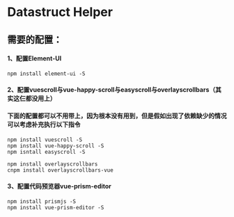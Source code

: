 # Datastruct Helper
## 需要的配置：
#### 1、配置Element-UI
```
npm install element-ui -S
```
#### 2、配置vuescroll与vue-happy-scroll与easyscroll与overlayscrollbars（其实这仨都没用上）
#### 下面的配置都可以不用带上，因为根本没有用到，但是假如出现了依赖缺少的情况可以考虑补充执行以下指令
```
npm install vuescroll -S
npm install vue-happy-scroll -S
npm isntall easyscroll -S

npm install overlayscrollbars   
cnpm install overlayscrollbars-vue
```
#### 3、配置代码预览器vue-prism-editor
```
npm install prismjs -S
npm install vue-prism-editor -S
```